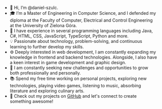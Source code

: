 - 👋 Hi, I’m @daniel-szulc.
- 🎓 I’m a Master of Engineering in Computer Science, and I defended my diploma at the Faculty of Computer, Electrical and Control Engineering at the University of Zielona Góra.
- 🚀 I have experience in several programming languages including Java, C#, HTML, CSS, JavaScript, TypeScript, Python and more.
- 💡 Passionate about technology, problem-solving, and continuous learning to further develop my skills.
- ⚙ Deeply interested in web development, I am constantly expanding my knowledge in frontend and backend technologies. Alongside, I also have a keen interest in game development and graphic design.
- 🌱 I am constantly seeking new challenges and opportunities to grow both professionally and personally.
- 📚 Spend my free time working on personal projects, exploring new technologies, playing video games, listening to music, absorbing literature and exploring culinary arts.
- 👀 Check out my projects on [GitHub](https://github.com/daniel-szulc?tab=repositories) and let's connect to create something awesome!
